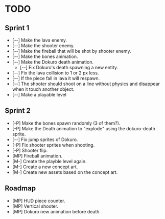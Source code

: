 TODO
====

Sprint 1
--------

* [--] Make the lava enemy.
* [--] Make the shooter enemy.
* [--] Make the fireball that will be shot by shooter enemy.
* [--] Make the bones animation.
* [--] Make the Dokuro death animation.
  * [--] Fix Dokuro's death spawning a new entity.
* [--] Fix the lava collision to 1 or 2 px less.
* [--] If the piece fall in lava it will respawn.
* [--] The shooter should shoot on a line without physics and disappear when it touch another object.
* [--] Make a playable level


Sprint 2
--------

* [-P] Make the bones spawn randomly (3 of them?).
* [-P] Make the Death animation to "explode" using the dokuro-death sprite.
* [--] Fix jump sprites of Dokuro.
* [-P] Fix shooter sprites when shooting.
* [-P] Shooter flip.
* [MP] Fireball animation.
* [M-] Create the playble level again.
* [M-] Create a new concept art.
* [M-] Create new assets based on the concept art.


Roadmap
-------

* [MP] HUD piece counter.
* [MP] Vertical shooter.
* [MP] Dokuro new animation before death.
